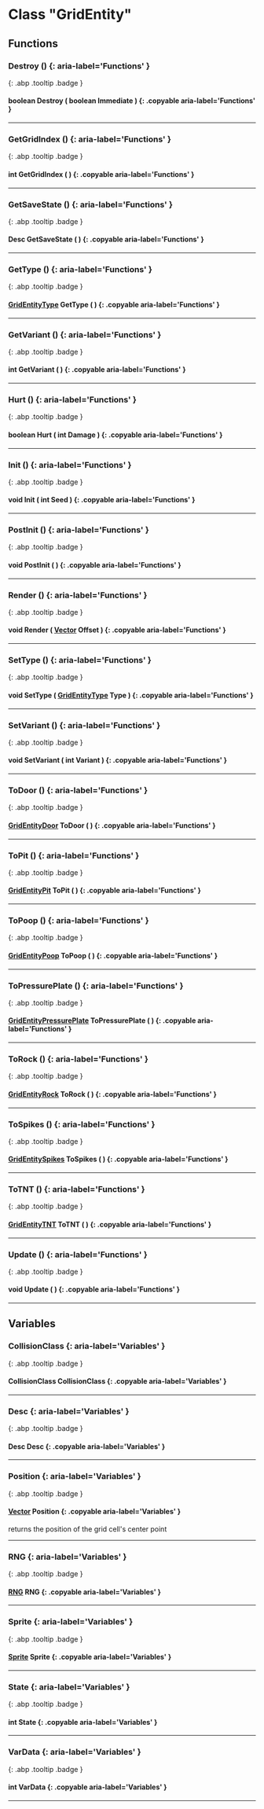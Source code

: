 # Class "GridEntity"
## Functions
### Destroy () {: aria-label='Functions' }
[ ](#){: .abp .tooltip .badge }
#### boolean Destroy ( boolean Immediate ) {: .copyable aria-label='Functions' }

___ 
### GetGridIndex () {: aria-label='Functions' }
[ ](#){: .abp .tooltip .badge }
#### int GetGridIndex ( ) {: .copyable aria-label='Functions' }

___ 
### GetSaveState () {: aria-label='Functions' }
[ ](#){: .abp .tooltip .badge }
#### Desc GetSaveState ( ) {: .copyable aria-label='Functions' }

___ 
### GetType () {: aria-label='Functions' }
[ ](#){: .abp .tooltip .badge }
#### [GridEntityType](../enums/GridEntityType) GetType ( ) {: .copyable aria-label='Functions' }

___ 
### GetVariant () {: aria-label='Functions' }
[ ](#){: .abp .tooltip .badge }
#### int GetVariant ( ) {: .copyable aria-label='Functions' }

___ 
### Hurt () {: aria-label='Functions' }
[ ](#){: .abp .tooltip .badge }
#### boolean Hurt ( int Damage ) {: .copyable aria-label='Functions' }

___ 
### Init () {: aria-label='Functions' }
[ ](#){: .abp .tooltip .badge }
#### void Init ( int Seed ) {: .copyable aria-label='Functions' }

___ 
### PostInit () {: aria-label='Functions' }
[ ](#){: .abp .tooltip .badge }
#### void PostInit ( ) {: .copyable aria-label='Functions' }

___ 
### Render () {: aria-label='Functions' }
[ ](#){: .abp .tooltip .badge }
#### void Render ( [Vector](../Vector) Offset ) {: .copyable aria-label='Functions' }

___ 
### SetType () {: aria-label='Functions' }
[ ](#){: .abp .tooltip .badge }
#### void SetType ( [GridEntityType](../enums/GridEntityType) Type ) {: .copyable aria-label='Functions' }

___ 
### SetVariant () {: aria-label='Functions' }
[ ](#){: .abp .tooltip .badge }
#### void SetVariant ( int Variant ) {: .copyable aria-label='Functions' }

___ 
### ToDoor () {: aria-label='Functions' }
[ ](#){: .abp .tooltip .badge }
#### [GridEntityDoor](../GridEntityDoor) ToDoor ( ) {: .copyable aria-label='Functions' }

___ 
### ToPit () {: aria-label='Functions' }
[ ](#){: .abp .tooltip .badge }
#### [GridEntityPit](../GridEntityPit) ToPit ( ) {: .copyable aria-label='Functions' }

___ 
### ToPoop () {: aria-label='Functions' }
[ ](#){: .abp .tooltip .badge }
#### [GridEntityPoop](../GridEntityPoop) ToPoop ( ) {: .copyable aria-label='Functions' }

___ 
### ToPressurePlate () {: aria-label='Functions' }
[ ](#){: .abp .tooltip .badge }
#### [GridEntityPressurePlate](../GridEntityPressurePlate) ToPressurePlate ( ) {: .copyable aria-label='Functions' }

___ 
### ToRock () {: aria-label='Functions' }
[ ](#){: .abp .tooltip .badge }
#### [GridEntityRock](../GridEntityRock) ToRock ( ) {: .copyable aria-label='Functions' }

___ 
### ToSpikes () {: aria-label='Functions' }
[ ](#){: .abp .tooltip .badge }
#### [GridEntitySpikes](../GridEntitySpikes) ToSpikes ( ) {: .copyable aria-label='Functions' }

___ 
### ToTNT () {: aria-label='Functions' }
[ ](#){: .abp .tooltip .badge }
#### [GridEntityTNT](../GridEntityTNT) ToTNT ( ) {: .copyable aria-label='Functions' }

___ 
### Update () {: aria-label='Functions' }
[ ](#){: .abp .tooltip .badge }
#### void Update ( ) {: .copyable aria-label='Functions' }

___ 
## Variables
### CollisionClass {: aria-label='Variables' }
[ ](#){: .abp .tooltip .badge }
#### CollisionClass CollisionClass  {: .copyable aria-label='Variables' }

___ 
### Desc {: aria-label='Variables' }
[ ](#){: .abp .tooltip .badge }
#### Desc Desc  {: .copyable aria-label='Variables' }

___ 
### Position {: aria-label='Variables' }
[ ](#){: .abp .tooltip .badge }
#### [Vector](../Vector) Position  {: .copyable aria-label='Variables' }
returns the position of the grid cell's center point 
___ 
### RNG {: aria-label='Variables' }
[ ](#){: .abp .tooltip .badge }
#### [RNG](../RNG) RNG {: .copyable aria-label='Variables' }

___ 
### Sprite {: aria-label='Variables' }
[ ](#){: .abp .tooltip .badge }
#### [Sprite](../Sprite) Sprite {: .copyable aria-label='Variables' }

___ 
### State {: aria-label='Variables' }
[ ](#){: .abp .tooltip .badge }
#### int State  {: .copyable aria-label='Variables' }

___ 
### VarData {: aria-label='Variables' }
[ ](#){: .abp .tooltip .badge }
#### int VarData  {: .copyable aria-label='Variables' }

___ 

